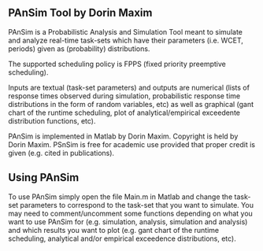 PAnSim Tool by Dorin Maxim
-----------------------------


PAnSim is a Probabilistic Analysis and Simulation Tool meant to simulate and analyze real-time task-sets which have their parameters (i.e. WCET, periods) given as (probability) distributions.

The supported scheduling policy is FPPS (fixed priority preemptive scheduling).

Inputs are textual (task-set parameters) and outputs are numerical (lists of response times observed during simulation, probabilistic response time distributions in the form of random variables, etc) as well as graphical (gant chart of the runtime scheduling, plot of analytical/empirical exceedente distribution functions, etc).

PAnSim is implemented in Matlab by Dorin Maxim. Copyright is held by Dorin Maxim. 
PSnSim is free for academic use provided that proper credit is given (e.g. cited in publications). 


Using PAnSim
-----------------------------


To use PAnSim simply open the file Main.m in Matlab and change the task-set parameters to correspond to the task-set that you want to simulate. You may need to comment/uncomment some functions depending on what you want to use PAnSim for (e.g. simulation, analysis, simulation and analysis) and which results you want to plot (e.g. gant chart of the runtime scheduling, analytical and/or empirical exceedence distributions, etc).


